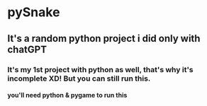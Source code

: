 # pySnake
## It's a random python project i did only with chatGPT
### It's my 1st project with python as well, that's why it's incomplete XD! But you can still run this.
#### you'll need python & pygame to run this
